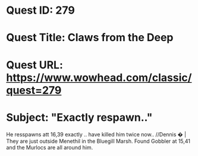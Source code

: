 # Quest ID: 279
# Quest Title: Claws from the Deep
# Quest URL: https://www.wowhead.com/classic/quest=279
# Subject: "Exactly respawn.."
He resspawns att 16,39 exactly .. have killed him twice now.. //Dennis � | They are just outside Menethil in the Bluegill Marsh. Found Gobbler at 15,41 and the Murlocs are all around him.